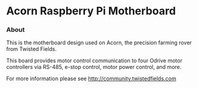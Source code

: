 # Acorn Raspberry Pi Motherboard

### About

This is the motherboard design used on Acorn, the precision farming rover
from Twisted Fields.

This board provides motor control communication to four Odrive motor controllers
via RS-485, e-stop control, motor power control, and more.

For more information please see http://community.twistedfields.com

